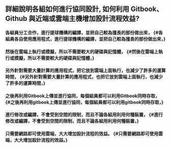 ## 詳細說明各組如何進行協同設計, 如何利用 Gitbook、Github 與近端或雲端主機增加設計流程效益?

#### 各組員分工合作，進行提球機構的編譯，並把自己較為擅長的部份做出來， {#各組員各自使用應用程式，進行提球機構的編譯，並把自己較為擅長的部份做出來，}

#### 然後在雲端上執行或模擬，所以不需要較大的硬碟與記憶體， {#然後在雲端上執行或模擬，所以不需要較大的硬碟與記憶體，}

#### 另外針對需要大量計算的應用程式，把它放到雲端上面執行，也減少了許多的運算時間， {#另外針對需要大量計算的應用程式，也把它放到雲端上面執行，也減少了許多的運算時間，}

#### 之後再利用Gitbook上傳並進行協同，每個組員都可以利用Gitbook同時存取， {#之後再利用gitbook上傳並進行協同，每個組員都可以利用gitbook同時存取，}

#### 進行修改或編譯，不會受到空間的限制，而且不論各組用利用何種裝置， {#進行修改或編譯，不會受到空間的限制，而且不論各組用利用何種裝置，}

#### 只需要網路即可使用雲端，**大大增加設計流程的效益。** {#只需要網路即可使用雲端，大大增加設計流程的效益。}



